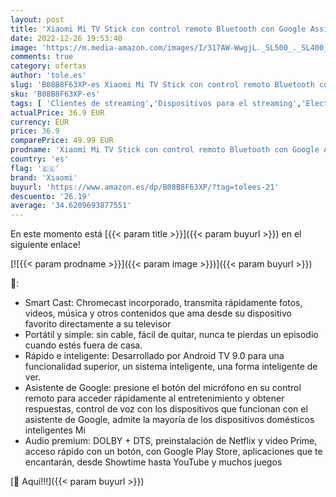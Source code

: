 ```yaml
---
layout: post
title: 'Xiaomi Mi TV Stick con control remoto Bluetooth con Google Assistant y botón de marcación rápida Netflix + Prime Video  Android TV 9.0 con Google Playstore  Smart Cast  Dolby  WiFi '
date: 2022-12-26 19:53:40
image: 'https://m.media-amazon.com/images/I/317AW-WwgjL._SL500_._SL400_.jpg'
comments: true
category: ofertas
author: 'tole.es'
slug: 'B08B8F63XP-es Xiaomi Mi TV Stick con control remoto Bluetooth con Google...'
sku: 'B08B8F63XP-es'
tags: [ 'Clientes de streaming','Dispositivos para el streaming','Electrónica','Equipos de audio y Hi-Fi','android','xiaomi','🇪🇸', ]
actualPrice: 36.9 EUR
currency: EUR
price: 36.9
comparePrice: 49.99 EUR
prodname: 'Xiaomi Mi TV Stick con control remoto Bluetooth con Google Assistant y botón de marcación rápida Netflix + Prime Video  Android TV 9.0 con Google Playstore  Smart Cast  Dolby  WiFi '
country: 'es'
flag: '🇪🇸'
brand: 'Xiaomi'
buyurl: 'https://www.amazon.es/dp/B08B8F63XP/?tag=tolees-21'
descuento: '26.19'
average: '34.6209693877551'
---
```


En este momento está [{{< param title >}}]({{< param buyurl >}}) en el siguiente enlace!

[![{{< param prodname >}}]({{< param image >}})]({{< param buyurl >}})

🔎:

- Smart Cast: Chromecast incorporado, transmita rápidamente fotos, videos, música y otros contenidos que ama desde su dispositivo favorito directamente a su televisor
- Portátil y simple: sin cable, fácil de quitar, nunca te pierdas un episodio cuando estés fuera de casa.
- Rápido e inteligente: Desarrollado por Android TV 9.0 para una funcionalidad superior, un sistema inteligente, una forma inteligente de ver.
- Asistente de Google: presione el botón del micrófono en su control remoto para acceder rápidamente al entretenimiento y obtener respuestas, control de voz con los dispositivos que funcionan con el asistente de Google, admite la mayoría de los dispositivos domésticos inteligentes Mi
- Audio premium: DOLBY + DTS, preinstalación de Netflix y video Prime, acceso rápido con un botón, con Google Play Store, aplicaciones que te encantarán, desde Showtime hasta YouTube y muchos juegos

[🛒 Aquí!!!]({{< param buyurl >}})
